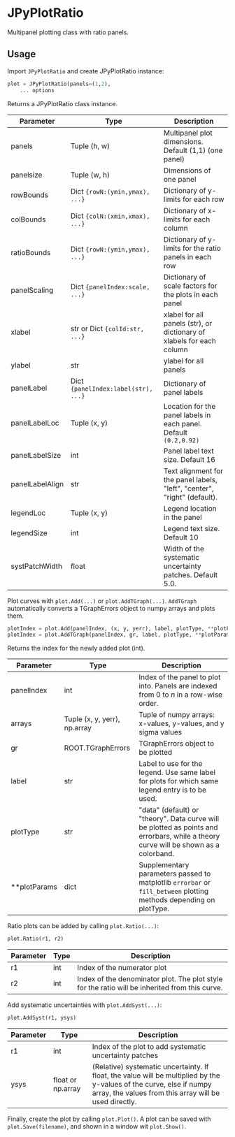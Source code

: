 # JPyPlotRatio
Multipanel plotting class with ratio panels.

## Usage
Import `JPyPlotRatio` and create JPyPlotRatio instance:

```python
plot = JPyPlotRatio(panels=(1,2),
	... options
```

Returns a JPyPlotRatio class instance.

Parameter | Type | Description
--- | --- | ---
panels | Tuple (h, w) | Multipanel plot dimensions. Default (1,1) (one panel)
panelsize | Tuple (w, h) | Dimensions of one panel
rowBounds | Dict `{rowN:(ymin,ymax), ...}` | Dictionary of y-limits for each row
colBounds | Dict `{colN:(xmin,xmax), ...}` | Dictionary of x-limits for each column
ratioBounds | Dict `{rowN:(ymin,ymax), ...}` | Dictionary of y-limits for the ratio panels in each row
panelScaling | Dict `{panelIndex:scale, ...}` | Dictionary of scale factors for the plots in each panel
xlabel | str or Dict `{colId:str, ...}` | xlabel for all panels (str), or dictionary of xlabels for each column
ylabel | str | ylabel for all panels
panelLabel | Dict `{panelIndex:label(str), ...}` | Dictionary of panel labels
panelLabelLoc | Tuple (x, y) | Location for the panel labels in each panel. Default `(0.2,0.92)`
panelLabelSize | int | Panel label text size. Default 16
panelLabelAlign | str | Text alignment for the panel labels, "left", "center", "right" (default).
legendLoc | Tuple (x, y) | Legend location in the panel
legendSize | int | Legend text size. Default 10
systPatchWidth | float | Width of the systematic uncertainty patches. Default 5.0.

Plot curves with `plot.Add(...)` or `plot.AddTGraph(...)`. `AddTGraph` automatically converts a TGraphErrors object to numpy arrays and plots them.

```python
plotIndex = plot.Add(panelIndex, (x, y, yerr), label, plotType, **plotParams)
plotIndex = plot.AddTGraph(panelIndex, gr, label, plotType, **plotParams)
```

Returns the index for the newly added plot (int).

Parameter | Type | Description
--- | --- | ---
panelIndex | int | Index of the panel to plot into. Panels are indexed from 0 to _n_ in a row-wise order.
arrays | Tuple (x, y, yerr), np.array | Tuple of numpy arrays: x-values, y-values, and y sigma values
gr | ROOT.TGraphErrors | TGraphErrors object to be plotted
label | str | Label to use for the legend. Use same label for plots for which same legend entry is to be used.
plotType | str | "data" (default) or "theory". Data curve will be plotted as points and errorbars, while a theory curve will be shown as a colorband.
**plotParams | dict | Supplementary parameters passed to matplotlib `errorbar` or `fill_between` plotting methods depending on plotType.

Ratio plots can be added by calling `plot.Ratio(...)`:

```python
plot.Ratio(r1, r2)
```

Parameter | Type | Description
--- | --- | ---
r1 | int | Index of the numerator plot
r2 | int | Index of the denominator plot. The plot style for the ratio will be inherited from this curve.

Add systematic uncertainties with `plot.AddSyst(...)`:

```python
plot.AddSyst(r1, ysys)
```

Parameter | Type | Description
--- | --- | ---
r1 | int | Index of the plot to add systematic uncertainty patches
ysys | float or np.array | (Relative) systematic uncertainty. If float, the value will be multiplied by the y-values of the curve, else if numpy array, the values from this array will be used directly.

Finally, create the plot by calling `plot.Plot()`. A plot can be saved with `plot.Save(filename)`, and shown in a window wit `plot.Show()`.

